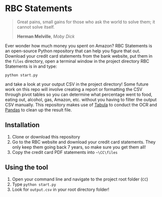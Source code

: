# RBC Statements

> Great pains, small gains for those who ask the world to solve them; it cannot solve itself.  
>
> **Herman Melville**, *Moby Dick*

Ever wonder how much money you spent on Amazon? RBC Statements is an open-source Python repository that can help you figure that out. Download your credit card statements from the bank website, put them in the `files` directory, open a terminal window in the project directory RBC Statements is in and type:

```
python start.py
```

and take a look at your output CSV in the project directory! Some future work on this repo will involve creating a report or formatting the CSV through pivot tables so you can determine what percentage went to food, eating out, alcohol, gas, Amazon, etc. without you having to filter the output CSV manually. This repository makes use of [Tabula](https://pypi.org/project/tabula-py/) to conduct the OCR and [Pandas](https://pypi.org/project/pandas/) to clean up the result file.

## Installation
1. Clone or download this repository
2. Go to the RBC website and download your credit card statements. They only keep them going back 7 years, so make sure you get them all!
3. Copy the credit card PDF statements into `~\CC\files` 
## Using the tool
1. Open your command line and navigate to the project root folder (`CC`)
2. Type `python start.py`
3. Look for `output.csv` in your root directory folder!
